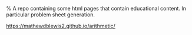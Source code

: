 % A repo containing some html pages that contain educational content. In particular problem sheet generation.

https://mathewdblewis2.github.io/arithmetic/

